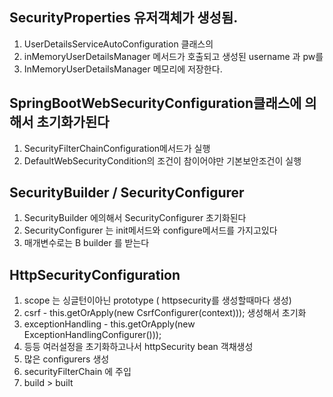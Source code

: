 ## SecurityProperties 유저객체가 생성됨.

1. UserDetailsServiceAutoConfiguration 클래스의
2. inMemoryUserDetailsManager 메서드가 호출되고 생성된 username 과 pw를
3. InMemoryUserDetailsManager 메모리에 저장한다.

## SpringBootWebSecurityConfiguration클래스에 의해서 초기화가된다

1. SecurityFilterChainConfiguration메서드가 실행
2. DefaultWebSecurityCondition의 조건이 참이어야만 기본보안조건이 실행

## SecurityBuilder / SecurityConfigurer
1. SecurityBuilder 에의해서 SecurityConfigurer 초기화된다
2. SecurityConfigurer 는 init메서드와 configure메서드를 가지고있다
3. 매개변수로는 B builder 를 받는다
##  HttpSecurityConfiguration
1. scope 는 싱글턴이아닌 prototype ( httpsecurity를 생성할때마다 생성)
2. csrf - this.getOrApply(new CsrfConfigurer(context))); 생성해서 초기화
3. exceptionHandling - this.getOrApply(new ExceptionHandlingConfigurer()));
4. 등등 여러설정을 초기화하고나서 httpSecurity bean 객채생성
5. 많은 configurers 생성
6. securityFilterChain 에 주입
7. build > built